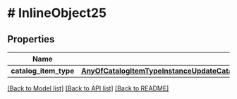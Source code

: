 # # InlineObject25

## Properties

Name | Type | Description | Notes
------------ | ------------- | ------------- | -------------
**catalog_item_type** | [**AnyOfCatalogItemTypeInstanceUpdateCatalogItemTypeBlueprintUpdateCatalogItemTypeWorkflowUpdate**](AnyOfCatalogItemTypeInstanceUpdateCatalogItemTypeBlueprintUpdateCatalogItemTypeWorkflowUpdate.md) |  | [optional]

[[Back to Model list]](../../README.md#models) [[Back to API list]](../../README.md#endpoints) [[Back to README]](../../README.md)
